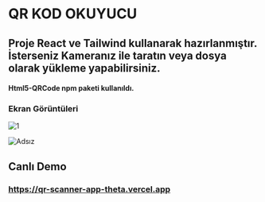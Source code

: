 # QR KOD OKUYUCU

## Proje React ve Tailwind kullanarak hazırlanmıştır. İsterseniz Kameranız ile taratın veya dosya olarak yükleme yapabilirsiniz.

#### Html5-QRCode npm paketi kullanıldı.

### Ekran Görüntüleri
![1](https://github.com/measses/QR-Scanner-App/assets/67739721/e987792f-c3c7-4389-b1d0-cad0648f0d74)

![Adsız](https://github.com/measses/QR-Scanner-App/assets/67739721/870600fb-78fa-4821-9c9a-7500a15f9687)

## Canlı Demo
### https://qr-scanner-app-theta.vercel.app

